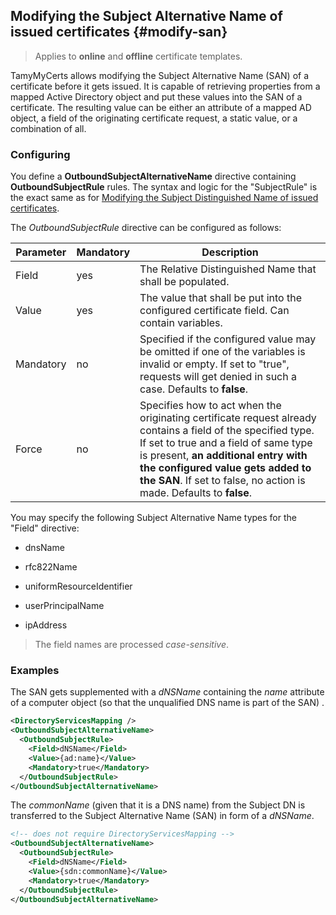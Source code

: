 ## Modifying the Subject Alternative Name of issued certificates {#modify-san}

> Applies to **online** and **offline** certificate templates.

TamyMyCerts allows modifying the Subject Alternative Name (SAN) of a certificate before it gets issued. It is capable of retrieving properties from a mapped Active Directory object and put these values into the SAN of a certificate. The resulting value can be either an attribute of a mapped AD object, a field of the originating certificate request, a static value, or a combination of all.

### Configuring

You define a **OutboundSubjectAlternativeName** directive containing **OutboundSubjectRule** rules. The syntax and logic for the "SubjectRule" is the exact same as for [Modifying the Subject Distinguished Name of issued certificates](#modify-subject-dn).

The _OutboundSubjectRule_ directive can be configured as follows:

|Parameter|Mandatory|Description|
|---|---|---|
|Field|yes|The Relative Distinguished Name that shall be populated.|
|Value|yes|The value that shall be put into the configured certificate field. Can contain variables.|
|Mandatory|no|Specified if the configured value may be omitted if one of the variables is invalid or empty. If set to "true", requests will get denied in such a case. Defaults to **false**.|
|Force|no|Specifies how to act when the originating certificate request already contains a field of the specified type. If set to true and a field of same type is present, **an additional entry with the configured value gets added to the SAN**. If set to false, no action is made. Defaults to **false**.|

You may specify the following Subject Alternative Name types for the "Field" directive:

-  dnsName

-  rfc822Name

-  uniformResourceIdentifier

-  userPrincipalName

-  ipAddress

> The field names are processed _case-sensitive_.

### Examples

The SAN gets supplemented with a _dNSName_ containing the _name_ attribute of a computer object (so that the unqualified DNS name is part of the SAN) .

```xml
<DirectoryServicesMapping />
<OutboundSubjectAlternativeName>
  <OutboundSubjectRule>
    <Field>dNSName</Field>
    <Value>{ad:name}</Value>
    <Mandatory>true</Mandatory>
  </OutboundSubjectRule>
</OutboundSubjectAlternativeName>
```

The _commonName_ (given that it is a DNS name) from the Subject DN is transferred to the Subject Alternative Name (SAN) in form of a _dNSName_.

```xml
<!-- does not require DirectoryServicesMapping -->
<OutboundSubjectAlternativeName>
  <OutboundSubjectRule>
    <Field>dNSName</Field>
    <Value>{sdn:commonName}</Value>
    <Mandatory>true</Mandatory>
  </OutboundSubjectRule>
</OutboundSubjectAlternativeName>
```